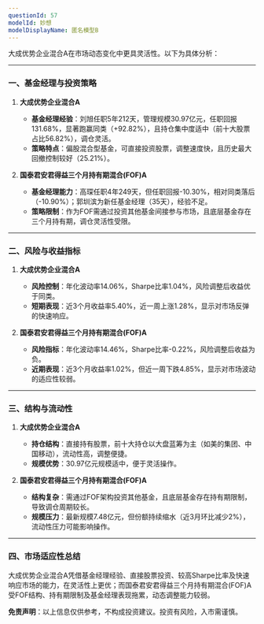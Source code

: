 ```yaml
---
questionId: 57
modelId: 妙想
modelDisplayName: 匿名模型B
---
```

大成优势企业混合A在市场动态变化中更具灵活性。以下为具体分析：

---

### 一、基金经理与投资策略

1. **大成优势企业混合A**
    
    - **基金经理经验**：刘旭任职5年212天，管理规模30.97亿元，任职回报131.68%，显著跑赢同类（+92.82%），且持仓集中度适中（前十大股票占比56.82%），调仓灵活。
    - **策略特点**：偏股混合型基金，可直接投资股票，调整速度快，且历史最大回撤控制较好（25.21%）。
2. **国泰君安君得益三个月持有期混合(FOF)A**
    
    - **基金经理能力**：高琛任职4年249天，但任职回报-10.30%，相对同类落后（-10.90%）；郭圳滨为新任基金经理（35天），经验不足。
    - **策略限制**：作为FOF需通过投资其他基金间接参与市场，且底层基金存在三个月持有期，调仓灵活性受限。

---

### 二、风险与收益指标

1. **大成优势企业混合A**
    
    - **风险控制**：年化波动率14.06%，Sharpe比率1.04%，风险调整后收益优于同类。
    - **短期表现**：近3个月收益率5.40%，近一周上涨1.28%，显示对市场反弹的快速响应。
2. **国泰君安君得益三个月持有期混合(FOF)A**
    
    - **风险指标**：年化波动率14.46%，Sharpe比率-0.22%，风险调整后收益为负。
    - **近期表现**：近3个月收益率1.02%，但近一周下跌4.85%，显示对市场波动的适应性较弱。

---

### 三、结构与流动性

1. **大成优势企业混合A**
    
    - **持仓结构**：直接持有股票，前十大持仓以大盘蓝筹为主（如美的集团、中国移动），流动性高，调整便捷。
    - **规模优势**：30.97亿元规模适中，便于灵活操作。
2. **国泰君安君得益三个月持有期混合(FOF)A**
    
    - **结构复杂**：需通过FOF架构投资其他基金，且底层基金存在持有期限制，导致调仓周期较长。
    - **规模压力**：最新规模7.48亿元，但份额持续缩水（近3月环比减少2%），流动性压力可能影响操作。

---

### 四、市场适应性总结

大成优势企业混合A凭借基金经理经验、直接股票投资、较高Sharpe比率及快速响应市场的能力，在灵活性上更优；而国泰君安君得益三个月持有期混合(FOF)A受FOF结构、持有期限制及基金经理表现拖累，动态调整能力较弱。

**免责声明**：以上信息仅供参考，不构成投资建议。投资有风险，入市需谨慎。